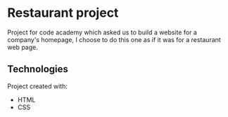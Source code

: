 # Restaurant project

Project for code academy which asked us to build a website for a company's homepage, I choose to do this one as if it was for a restaurant web page.

## Technologies
Project created with:
* HTML
* CSS


